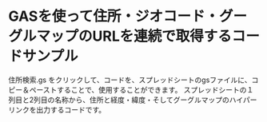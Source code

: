 # GASを使って住所・ジオコード・グーグルマップのURLを連続で取得するコードサンプル

住所検索.gs をクリックして、コードを、スプレッドシートのgsファイルに、コピー＆ペーストすることで、使用することができます。
スプレッドシートの１列目と2列目の名称から、住所と経度・緯度・そしてグーグルマップのハイパーリンクを出力するコードです。
